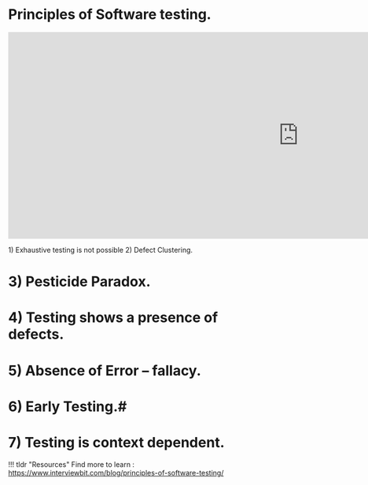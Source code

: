 # Principles of Software testing.

<iframe width="1180" height="420" src="https://www.youtube.com/embed/NC1aqG4tWl4" title="Seven Software Testing Principles" frameborder="0" allow="accelerometer; autoplay; clipboard-write; encrypted-media; gyroscope; picture-in-picture" allowfullscreen></iframe>



<dr> 1) Exhaustive testing is not possible <dr>
 2) Defect Clustering.
# 3) Pesticide Paradox.
# 4) Testing shows a presence of defects.
# 5) Absence of Error – fallacy.
# 6) Early Testing.#
# 7) Testing is context dependent.



!!! tldr "Resources"
    Find more to learn : <a target="_blank" href="https://www.interviewbit.com/blog/principles-of-software-testing/">https://www.interviewbit.com/blog/principles-of-software-testing/</a>